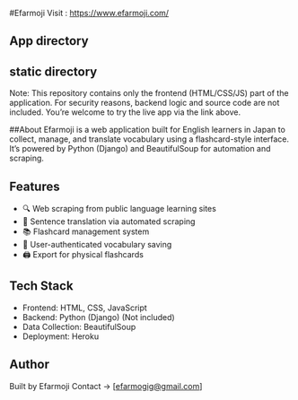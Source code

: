#Efarmoji
Visit : https://www.efarmoji.com/
## App directory
## static directory
Note: This repository contains only the frontend (HTML/CSS/JS) part of the application. For security reasons, backend logic and source code are not included. You’re welcome to try the live app via the link above.

##About
Efarmoji is a web application built for English learners in Japan to collect, manage, and translate vocabulary using a flashcard-style interface. It’s powered by Python (Django) and BeautifulSoup for automation and scraping.

## Features
 - 🔍 Web scraping from public language learning sites
 - 💬 Sentence translation via automated scraping
 - 📚 Flashcard management system
 - 📝 User-authenticated vocabulary saving
 - 🖨️ Export for physical flashcards
  
## Tech Stack
- Frontend: HTML, CSS, JavaScript
- Backend: Python (Django) (Not included)
- Data Collection: BeautifulSoup
- Deployment: Heroku

## Author
Built by Efarmoji
Contact -> [efarmogig@gmail.com]

